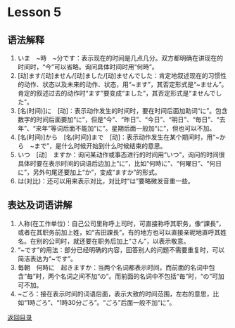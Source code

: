 # Lesson 5

## 语法解释

1. いま　~時　~分です：表示现在的时间是几点几分。双方都明确在讲现在的时间时，“今”可以省略。询问具体时间时用“何時”。
2. [动]ます/[动]ません/[动]ました/[动]ませんでした：肯定地叙述现在的习惯性的动作、状态以及未来的动作、状态，用“~ます”，其否定形式是“~ません”。肯定的叙述过去的动作时“ます”要变成“ました”，其否定形式是“ませんでした”。
3. [名(时间)]に　[动]：表示动作发生的时间时，要在时间后面加助词“に”。包含数字的时间后面要加“に”，但是“今”、“昨日”、“今日”、“明日”、“毎日”、“去年”、“来年”等词后面不能加“に”。星期后面一般加“に”，但也可以不加。
4. [名(时间)]から　[名(时间)]まで　[动]：表示动作发生在某个期间时，用“~から　~まで”，是什么时候开始到什么时候结束的意思。
5. いつ　[动]　ますか：询问某动作或事态进行的时间用“いつ”，询问的时间很具体时要在表示时间的词语后边加上“に”，比如“何時に”、“何曜日”、“何日に”，另外句尾还要加上“か”，变成“ますか”的形式。
6. は(对比)：还可以用来表示对比，对比时“は”要略微发音重一些。

## 表达及词语讲解

1. 人称(在工作单位)：自己公司里称呼上司时，可直接称呼其职务，像“課長”，或者在其职务前加上姓，如“吉田課長”。有的地方也可以直接亲昵地直呼其姓名。在别的公司时，就还要在职务后加上“さん”，以表示敬意。
2. “~です”的用法：部分已经明确的内容，回答别人的问题不需要重复时，可以简洁表达为“~です”。
3. 毎朝　何時に　起きますか：当两个名词都表示时间，而前面的名词中包含“毎”时，两个名词之间不加“の”。而前面的名词中不包括“毎”时，“の”可加可不加。
4. ~ごろ：接在表示时间的词语后面，表示大致的时间范围，左右的意思，比如“1時ごろ”、“1時30分ごろ”。“ごろ”后面一般不加“に”。

[返回目录](../..)
